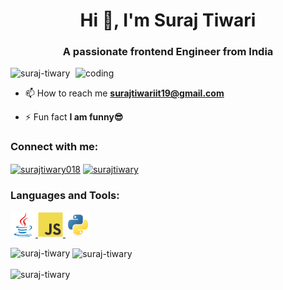 <h1 align="center">Hi 👋, I'm Suraj Tiwari</h1>
<h3 align="center">A passionate frontend Engineer from India</h3>

<img align="right" alt="coding" width="400" src="https://dribbble.com/shots/4502924-Python-developer-animation/attachments/10432197?mode=media">


<p align="left"> <img src="https://komarev.com/ghpvc/?username=suraj-tiwary&label=Profile%20views&color=0e75b6&style=flat" alt="suraj-tiwary" /> </p>

- 📫 How to reach me **surajtiwariit19@gmail.com**

- ⚡ Fun fact **I am funny😎**

<h3 align="left">Connect with me:</h3>
<p align="left">
<a href="https://twitter.com/surajtiwary018" target="blank"><img align="center" src="https://raw.githubusercontent.com/rahuldkjain/github-profile-readme-generator/master/src/images/icons/Social/twitter.svg" alt="surajtiwary018" height="30" width="40" /></a>
<a href="https://instagram.com/surajtiwary" target="blank"><img align="center" src="https://raw.githubusercontent.com/rahuldkjain/github-profile-readme-generator/master/src/images/icons/Social/instagram.svg" alt="surajtiwary" height="30" width="40" /></a>
</p>

<h3 align="left">Languages and Tools:</h3>
<p align="left"> <a href="https://www.java.com" target="_blank" rel="noreferrer"> <img src="https://raw.githubusercontent.com/devicons/devicon/master/icons/java/java-original.svg" alt="java" width="40" height="40"/> </a> <a href="https://developer.mozilla.org/en-US/docs/Web/JavaScript" target="_blank" rel="noreferrer"> <img src="https://raw.githubusercontent.com/devicons/devicon/master/icons/javascript/javascript-original.svg" alt="javascript" width="40" height="40"/> </a> <a href="https://www.python.org" target="_blank" rel="noreferrer"> <img src="https://raw.githubusercontent.com/devicons/devicon/master/icons/python/python-original.svg" alt="python" width="40" height="40"/> </a> </p>

<p><img align="left" src="https://github-readme-stats.vercel.app/api/top-langs?username=suraj-tiwary&show_icons=true&locale=en&layout=compact" alt="suraj-tiwary" /></p>

<p>&nbsp;<img align="center" src="https://github-readme-stats.vercel.app/api?username=suraj-tiwary&show_icons=true&locale=en" alt="suraj-tiwary" /></p>

<p><img align="center" src="https://github-readme-streak-stats.herokuapp.com/?user=suraj-tiwary&" alt="suraj-tiwary" /></p>
